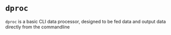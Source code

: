 # `dproc`
`dproc` is a basic CLI data processor, designed to be fed data and output data directly from the commandline
